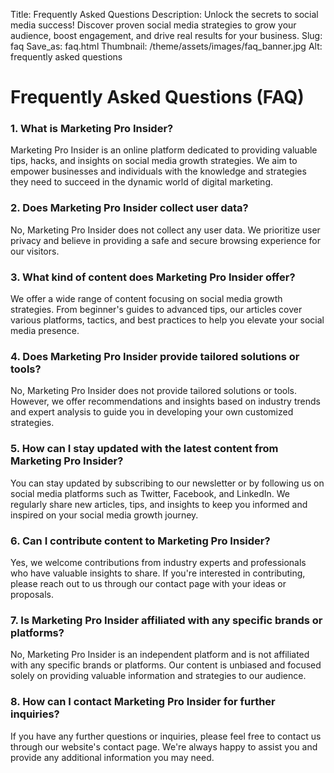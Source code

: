 Title: Frequently Asked Questions
Description: Unlock the secrets to social media success! Discover proven social media strategies to grow your audience, boost engagement, and drive real results for your business.
Slug: faq
Save_as: faq.html
Thumbnail: /theme/assets/images/faq_banner.jpg
Alt: frequently asked questions

# Frequently Asked Questions (FAQ)

### 1. What is Marketing Pro Insider?
Marketing Pro Insider is an online platform dedicated to providing valuable tips, hacks, and insights on social media growth strategies. We aim to empower businesses and individuals with the knowledge and strategies they need to succeed in the dynamic world of digital marketing.

### 2. Does Marketing Pro Insider collect user data?
No, Marketing Pro Insider does not collect any user data. We prioritize user privacy and believe in providing a safe and secure browsing experience for our visitors.

### 3. What kind of content does Marketing Pro Insider offer?
We offer a wide range of content focusing on social media growth strategies. From beginner's guides to advanced tips, our articles cover various platforms, tactics, and best practices to help you elevate your social media presence.

### 4. Does Marketing Pro Insider provide tailored solutions or tools?
No, Marketing Pro Insider does not provide tailored solutions or tools. However, we offer recommendations and insights based on industry trends and expert analysis to guide you in developing your own customized strategies.

### 5. How can I stay updated with the latest content from Marketing Pro Insider?
You can stay updated by subscribing to our newsletter or by following us on social media platforms such as Twitter, Facebook, and LinkedIn. We regularly share new articles, tips, and insights to keep you informed and inspired on your social media growth journey.

### 6. Can I contribute content to Marketing Pro Insider?
Yes, we welcome contributions from industry experts and professionals who have valuable insights to share. If you're interested in contributing, please reach out to us through our contact page with your ideas or proposals.

### 7. Is Marketing Pro Insider affiliated with any specific brands or platforms?
No, Marketing Pro Insider is an independent platform and is not affiliated with any specific brands or platforms. Our content is unbiased and focused solely on providing valuable information and strategies to our audience.

### 8. How can I contact Marketing Pro Insider for further inquiries?
If you have any further questions or inquiries, please feel free to contact us through our website's contact page. We're always happy to assist you and provide any additional information you may need.